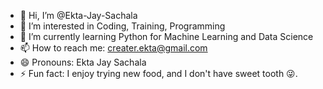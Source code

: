 - 👋 Hi, I’m @Ekta-Jay-Sachala
- 👀 I’m interested in Coding, Training, Programming
- 🌱 I’m currently learning Python for Machine Learning and Data Science
- 📫 How to reach me: creater.ekta@gmail.com
- 😄 Pronouns: Ekta Jay Sachala
- ⚡ Fun fact: I enjoy trying new food, and I don't have sweet tooth 😜.

<!---
Ekta-Jay-Sachala/Ekta-Jay-Sachala is a ✨ special ✨ repository because its `README.md` (this file) appears on your GitHub profile.
You can click the Preview link to take a look at your changes.
--->
